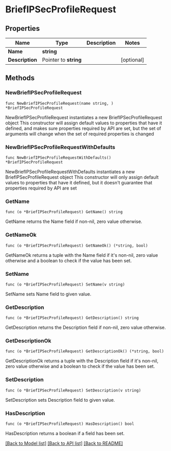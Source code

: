 # BriefIPSecProfileRequest

## Properties

Name | Type | Description | Notes
------------ | ------------- | ------------- | -------------
**Name** | **string** |  | 
**Description** | Pointer to **string** |  | [optional] 

## Methods

### NewBriefIPSecProfileRequest

`func NewBriefIPSecProfileRequest(name string, ) *BriefIPSecProfileRequest`

NewBriefIPSecProfileRequest instantiates a new BriefIPSecProfileRequest object
This constructor will assign default values to properties that have it defined,
and makes sure properties required by API are set, but the set of arguments
will change when the set of required properties is changed

### NewBriefIPSecProfileRequestWithDefaults

`func NewBriefIPSecProfileRequestWithDefaults() *BriefIPSecProfileRequest`

NewBriefIPSecProfileRequestWithDefaults instantiates a new BriefIPSecProfileRequest object
This constructor will only assign default values to properties that have it defined,
but it doesn't guarantee that properties required by API are set

### GetName

`func (o *BriefIPSecProfileRequest) GetName() string`

GetName returns the Name field if non-nil, zero value otherwise.

### GetNameOk

`func (o *BriefIPSecProfileRequest) GetNameOk() (*string, bool)`

GetNameOk returns a tuple with the Name field if it's non-nil, zero value otherwise
and a boolean to check if the value has been set.

### SetName

`func (o *BriefIPSecProfileRequest) SetName(v string)`

SetName sets Name field to given value.


### GetDescription

`func (o *BriefIPSecProfileRequest) GetDescription() string`

GetDescription returns the Description field if non-nil, zero value otherwise.

### GetDescriptionOk

`func (o *BriefIPSecProfileRequest) GetDescriptionOk() (*string, bool)`

GetDescriptionOk returns a tuple with the Description field if it's non-nil, zero value otherwise
and a boolean to check if the value has been set.

### SetDescription

`func (o *BriefIPSecProfileRequest) SetDescription(v string)`

SetDescription sets Description field to given value.

### HasDescription

`func (o *BriefIPSecProfileRequest) HasDescription() bool`

HasDescription returns a boolean if a field has been set.


[[Back to Model list]](../README.md#documentation-for-models) [[Back to API list]](../README.md#documentation-for-api-endpoints) [[Back to README]](../README.md)


